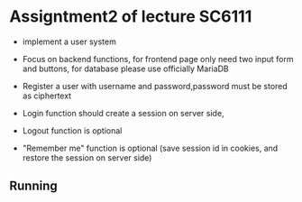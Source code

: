 # Assigntment2 of lecture SC6111

- implement a user system

- Focus on backend functions, for frontend page only need two input form and buttons, for database please use officially MariaDB

- Register a user with username and password,password must be stored as ciphertext

- Login function should create a session on server side,

- Logout function is optional

- "Remember me" function is optional (save session id in cookies, and restore the session on server side)

## Running
